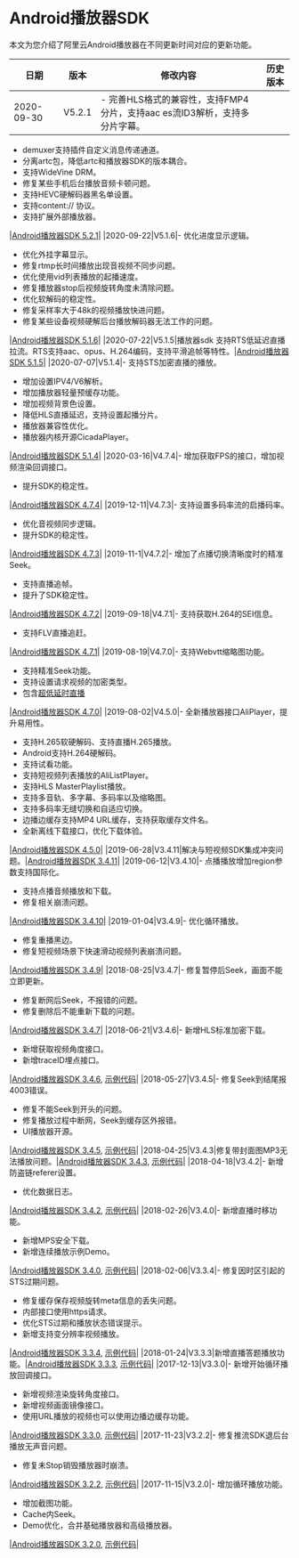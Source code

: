 # Android播放器SDK

本文为您介绍了阿里云Android播放器在不同更新时间对应的更新功能。

|**日期**|**版本**|**修改内容**|**历史版本**|
|------|------|--------|--------|
|2020-09-30|V5.2.1|-   完善HLS格式的兼容性，支持FMP4分片，支持aac es流ID3解析，支持多分片字幕。
-   demuxer支持插件自定义消息传递通道。
-   分离artc包，降低artc和播放器SDK的版本耦合。
-   支持WideVine DRM。
-   修复某些手机后台播放音频卡顿问题。
-   支持HEVC硬解码器黑名单设置。
-   支持content:// 协议。
-   支持扩展外部播放器。

|[Android播放器SDK 5.2.1](https://alivc-demo-cms.alicdn.com/versionProduct/sourceCode/playVideo/5.2.1/ApsaraVideo_videoPlay_v5.2.1_Android_20200930.zip)|
|2020-09-22|V5.1.6|-   优化进度显示逻辑。
-   优化外挂字幕显示。
-   修复rtmp长时间播放出现音视频不同步问题。
-   优化使用vid列表播放的起播速度。
-   修复播放器stop后视频旋转角度未清除问题。
-   优化软解码的稳定性。
-   修复采样率大于48k的视频播放快进问题。
-   修复某些设备视频硬解后台播放解码器无法工作的问题。

|[Android播放器SDK 5.1.6](https://alivc-demo-cms.alicdn.com/versionProduct/sourceCode/playVideo/5.1.6/ApsaraVideo_videoPlay_v5.1.6_Android_20200922.zip)|
|2020-07-22|V5.1.5|播放器sdk 支持RTS低延迟直播拉流。RTS支持aac、opus、H.264编码，支持平滑追帧等特性。|[Android播放器SDK 5.1.5](https://alivc-demo-cms.alicdn.com/versionProduct/sourceCode/playVideo/5.1.5/ApsaraVideo_videoPlay_v5.1.5_Android_20200722.zip)|
|2020-07-07|V5.1.4|-   支持STS加密直播的播放。
-   增加设置IPV4/V6解析。
-   增加播放器轻量预缓存功能。
-   增加视频背景色设置。
-   降低HLS直播延迟，支持设置起播分片。
-   播放器兼容性优化。
-   播放器内核开源CicadaPlayer。

|[Android播放器SDK 5.1.4](https://alivc-demo-cms.alicdn.com/versionProduct/sourceCode/playVideo/5.1.4/ApsaraVideo_videoPlay_v5.1.4_Android_20200707.zip)|
|2020-03-16|V4.7.4|-   增加获取FPS的接口，增加视频渲染回调接口。
-   提升SDK的稳定性。

|[Android播放器SDK 4.7.4](https://alivc-demo-cms.alicdn.com/versionProduct/sourceCode/playVideo/4.7.4/ApsaraVideo_videoPlay_v4.7.4_Android_20200316.zip)|
|2019-12-11|V4.7.3|-   支持设置多码率流的启播码率。
-   优化音视频同步逻辑。
-   提升SDK的稳定性。

|[Android播放器SDK 4.7.3](https://alivc-demo-cms.alicdn.com/versionProduct/sourceCode/playVideo/4.7.3/ApsaraVideo_videoPlay_v4.7.3_Android_20191211.zip)|
|2019-11-1|V4.7.2|-   增加了点播切换清晰度时的精准Seek。
-   支持直播追帧。
-   提升了SDK稳定性。

|[Android播放器SDK 4.7.2](https://alivc-demo-cms.alicdn.com/versionProduct/sourceCode/playVideo/4.7.2/ApsaraVideo_videoPlay_v4.7.2_Android_20191030.zip)|
|2019-09-18|V4.7.1|-   支持获取H.264的SEI信息。
-   支持FLV直播追赶。

|[Android播放器SDK 4.7.1](https://alivc-demo-cms.alicdn.com/versionProduct/sourceCode/playVideo/4.7.1/ApsaraVideo_videoPlay_v4.7.1_Android_20190918.zip)|
|2019-08-19|V4.7.0|-   支持Webvtt缩略图功能。
-   支持精准Seek功能。
-   支持设置请求视频的加密类型。
-   包含[超低延时直播](https://promotion.aliyun.com/ntms/lowlatencylive.html)

|[Android播放器SDK 4.7.0](https://alivc-demo-cms.alicdn.com/versionProduct/sourceCode/playVideo/4.7.0/ApsaraVideo_videoPlay_v4.7.0_Android_20190809.zip)|
|2019-08-02|V4.5.0|-   全新播放器接口AliPlayer，提升易用性。
-   支持H.265软硬解码、支持直播H.265播放。
-   Android支持H.264硬解码。
-   支持试看功能。
-   支持短视频列表播放的AliListPlayer。
-   支持HLS MasterPlaylist播放。
-   支持多音轨、多字幕、多码率以及缩略图。
-   支持多码率无缝切换和自适应切换。
-   边播边缓存支持MP4 URL缓存，支持获取缓存文件名。
-   全新离线下载接口，优化下载体验。

|[Android播放器SDK 4.5.0](https://vod-download.cn-shanghai.aliyuncs.com/sdk/player/4.5.0/ApsaraVideo_videoPlay_v4.5.0_Android_20190708.zip)|
|2019-06-28|V3.4.11|解决与短视频SDK集成冲突问题。|[Android播放器SDK 3.4.11](https://vod-download.cn-shanghai.aliyuncs.com/sdk/player/3.4.11/ApsaraVideo_videoPlay_v3.4.11_Android_20190627.zip)|
|2019-06-12|V3.4.10|-   点播播放增加region参数支持国际化。
-   支持点播音频播放和下载。
-   修复相关崩溃问题。

|[Android播放器SDK 3.4.10](https://vod-download.cn-shanghai.aliyuncs.com/sdk/player/3.4.10/ApsaraVideo_videoPlay_v3.4.10_Android_20190612.zip)|
|2019-01-04|V3.4.9|-   优化循环播放。
-   修复重播黑边。
-   修复短视频场景下快速滑动视频列表崩溃问题。

|[Android播放器SDK 3.4.9](https://vod-download.cn-shanghai.aliyuncs.com/sdk/player/3.4.9/ApsaraVideo_videoPlay_v3.4.9_Android_20190104.zip)|
|2018-08-25|V3.4.7|-   修复暂停后Seek，画面不能立即更新。
-   修复断网后Seek，不报错的问题。
-   修复删除后不能重新下载的问题。

|[Android播放器SDK 3.4.7](http://docs-aliyun.cn-hangzhou.oss.aliyun-inc.com/assets/attach/51992/cn_zh/1535337264624/ApsaraVideo_Player_v3.4.7_Android_20170825.zip)|
|2018-06-21|V3.4.6|-   新增HLS标准加密下载。
-   新增获取视频角度接口。
-   新增traceID埋点接口。

|[Android播放器SDK 3.4.6](http://docs-aliyun.cn-hangzhou.oss.aliyun-inc.com/assets/attach/51992/cn_zh/1529551730657/AliyunPlayerSDK_android_3.4.6_20180621.zip), [示例代码](http://docs-aliyun.cn-hangzhou.oss.aliyun-inc.com/assets/attach/51992/cn_zh/1529551671229/AliyunPlayerDemo_android_3.4.6_20180621.zip)|
|2018-05-27|V3.4.5|-   修复Seek到结尾报4003错误。
-   修复不能Seek到开头的问题。
-   修复播放过程中断网，Seek到缓存区外报错。
-   UI播放器开源。

|[Android播放器SDK 3.4.5](http://docs-aliyun.cn-hangzhou.oss.aliyun-inc.com/assets/attach/51992/cn_zh/1527413416523/AliyunPlayerSDK_android_3.4.5_20180527.zip), [示例代码](http://docs-aliyun.cn-hangzhou.oss.aliyun-inc.com/assets/attach/51992/cn_zh/1527411981774/AliyunPlayerDemo_android_3.4.5_20180527.zip)|
|2018-04-25|V3.4.3|修复带封面图MP3无法播放问题。|[Android播放器SDK 3.4.3](http://docs-aliyun.cn-hangzhou.oss.aliyun-inc.com/assets/attach/51992/cn_zh/1524628346935/AliyunPlayerSDK_android_3.4.3_20180425.zip), [示例代码](http://docs-aliyun.cn-hangzhou.oss.aliyun-inc.com/assets/attach/51992/cn_zh/1524628267192/AliyunPlayerDemo_android_3.4.3_20180425.zip)|
|2018-04-18|V3.4.2|-   新增防盗链referer设置。
-   优化数据日志。

|[Android播放器SDK 3.4.2](http://docs-aliyun.cn-hangzhou.oss.aliyun-inc.com/assets/attach/51992/cn_zh/1524067479096/AliyunPlayerSDK_android_3.4.2_20180418.zip), [示例代码](http://docs-aliyun.cn-hangzhou.oss.aliyun-inc.com/assets/attach/51992/cn_zh/1524067388086/AliyunPlayerDemo_android_3.4.2_20180418.zip)|
|2018-02-26|V3.4.0|-   新增直播时移功能。
-   新增MPS安全下载。
-   新增连续播放示例Demo。

|[Android播放器SDK 3.4.0](http://docs-aliyun.cn-hangzhou.oss.aliyun-inc.com/assets/attach/51992/cn_zh/1518347514464/AliyunPlayerSDK_android_3.4.0_20180211.zip), [示例代码](http://docs-aliyun.cn-hangzhou.oss.aliyun-inc.com/assets/attach/51992/cn_zh/1518347540660/AliyunPlayerDemo_android_3.4.0_20180211.zip)|
|2018-02-06|V3.3.4|-   修复因时区引起的STS过期问题。
-   修复缓存保存视频旋转meta信息的丢失问题。
-   内部接口使用https请求。
-   优化STS过期和播放状态错误提示。
-   新增支持变分辨率视频播放。

|[Android播放器SDK 3.3.4](http://docs-aliyun.cn-hangzhou.oss.aliyun-inc.com/assets/attach/51992/cn_zh/1517928354668/AliyunPlayerSDK_android_3.3.4_20180206.zip), [示例代码](http://docs-aliyun.cn-hangzhou.oss.aliyun-inc.com/assets/attach/51992/cn_zh/1517928217548/AliyunPlayerDemo_android_3.3.4_20180206.zip)|
|2018-01-24|V3.3.3|新增直播答题播放功能。|[Android播放器SDK 3.3.3](http://docs-aliyun.cn-hangzhou.oss.aliyun-inc.com/assets/attach/51992/cn_zh/1516788577963/AliyunPlayerSDK_android_3.3.3_20180124.zip), [示例代码](http://docs-aliyun.cn-hangzhou.oss.aliyun-inc.com/assets/attach/51992/cn_zh/1516788601327/AliyunPlayerDemo_android_3.3.3_20180124.zip)|
|2017-12-13|V3.3.0|-   新增开始循环播放回调接口。
-   新增视频渲染旋转角度接口。
-   新增视频画面镜像接口。
-   使用URL播放的视频也可以使用边播边缓存功能。

|[Android播放器SDK 3.3.0](http://docs-aliyun.cn-hangzhou.oss.aliyun-inc.com/assets/attach/51992/cn_zh/1513163986499/AliyunPlayerSDK_android_3.3.0_20171213.zip), [示例代码](http://docs-aliyun.cn-hangzhou.oss.aliyun-inc.com/assets/attach/51992/cn_zh/1513163907575/AliyunPlayerDemo_android_3.3.0_20171213.zip)|
|2017-11-23|V3.2.2|-   修复推流SDK退后台播放无声音问题。
-   修复未Stop销毁播放器时崩溃。

|[Android播放器SDK 3.2.2](http://docs-aliyun.cn-hangzhou.oss.aliyun-inc.com/assets/attach/51992/cn_zh/1511447292886/AliyunPlayerSDK_android_3.2.2_20171123.zip), [示例代码](http://docs-aliyun.cn-hangzhou.oss.aliyun-inc.com/assets/attach/51992/cn_zh/1511447341703/AliyunPlayerDemo_android_3.2.0220171123.zip)|
|2017-11-15|V3.2.0|-   增加循环播放功能。
-   增加截图功能。
-   Cache内Seek。
-   Demo优化，合并基础播放器和高级播放器。

|[Android播放器SDK 3.2.0](http://docs-aliyun.cn-hangzhou.oss.aliyun-inc.com/assets/attach/51992/cn_zh/1510825566716/AliyunPlayerSDK_android_3.2.0_20171115.zip), [示例代码](http://docs-aliyun.cn-hangzhou.oss.aliyun-inc.com/assets/attach/51992/cn_zh/1510825653399/AliyunPlayerDemo_android_3.2.0_20171115.zip)|

